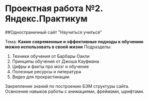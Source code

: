 # Проектная работа №2. Яндекс.Практикум

##Одностраничный сайт "Научиться учиться"  

Тема: **Какие современные и эффективные подходы к обучению можно использовать в своей жизни**
Подразделы:  
1. Техники обучения от Барбары Оакли
2. Принципы обучения от Джоша Кауфмана
3. Цифры и факты про мозг и обучение
4. Полезные ресурсы и литература
5. Видео для прокрастинации
  
  
Закрепление знаний по построению БЭМ структуры сайта.  
Освноение навыков работы с анимациями, фреймами, шрифтами.
